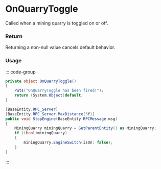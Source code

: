 <Badge type="danger" text="Carbon Compatible"/><Badge type="warning" text="Oxide Compatible"/>
# OnQuarryToggle
Called when a mining quarry is toggled on or off.
### Return
Returning a non-null value cancels default behavior.

### Usage
::: code-group
```csharp [Example]
private object OnQuarryToggle()
{
	Puts("OnQuarryToggle has been fired!");
	return (System.Object)default;
}
```
```csharp [Source — Assembly-CSharp @ EngineSwitch]
[BaseEntity.RPC_Server]
[BaseEntity.RPC_Server.MaxDistance(3f)]
public void StopEngine(BaseEntity.RPCMessage msg)
{
	MiningQuarry miningQuarry = GetParentEntity() as MiningQuarry;
	if ((bool)miningQuarry)
	{
		miningQuarry.EngineSwitch(isOn: false);
	}
}

```
:::
